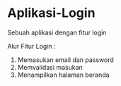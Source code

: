 # Aplikasi-Login
Sebuah aplikasi dengan fitur login

Alur Fitur Login :
1. Memasukan email dan password
2. Memvalidasi masukan
3. Menampilkan halaman beranda
